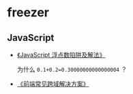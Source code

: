# freezer

## JavaScript

*   [《JavaScript 浮点数陷阱及解法》](https://github.com/camsong/blog/issues/9)

    为什么 `0.1+0.2=0.30000000000000004` ？

*   [《前端常见跨域解决方案》](https://segmentfault.com/a/1190000011145364)

